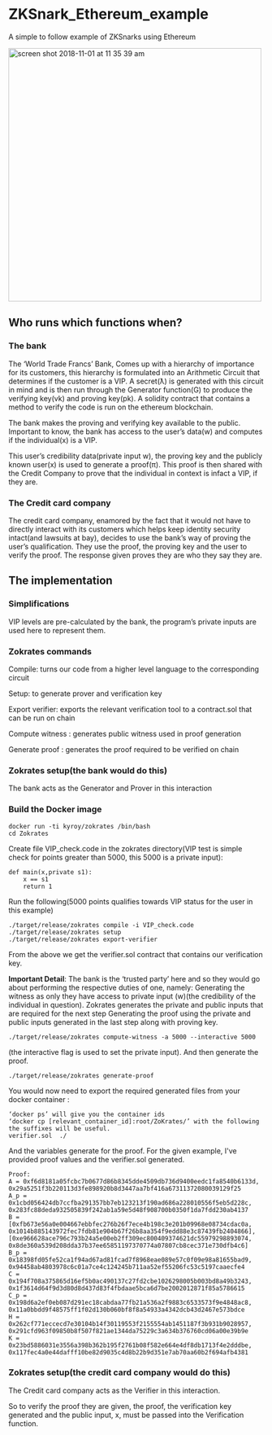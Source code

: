 # ZKSnark_Ethereum_example
A simple to follow example of ZKSnarks using Ethereum 


<img width="498" alt="screen shot 2018-11-01 at 11 35 39 am" src="https://user-images.githubusercontent.com/5532672/47865474-4f65bd00-ddca-11e8-87d7-07019279b347.png">

## Who runs which functions when?

### The bank
The ‘World Trade Francs’ Bank, Comes up with a hierarchy of importance for its customers, this hierarchy is formulated into an Arithmetic Circuit that determines if the customer is a VIP. A secret(ƛ) is generated with this circuit in mind and is then run through the Generator function(G) to produce the verifying key(vk) and proving key(pk). A solidity contract that contains a method to verify the code is run on the ethereum blockchain. 

The bank makes the proving and verifying key available to the public. Important to know, the bank has access to the user’s data(w) and computes if the individual(x) is a VIP.

This user’s credibility data(private input w), the proving key and the publicly known user(x) is used to generate a proof(π). This proof is then shared with the Credit Company to prove that the individual in context is infact a VIP, if they are. 


### The Credit card company
The credit card company, enamored by the fact that it would not have to directly interact with its customers which helps keep identity security intact(and lawsuits at bay), decides to use the bank’s way of proving the user’s qualification. They use the proof, the proving key and the user to verify the proof. The response given proves they are who they say they are. 


## The implementation
 
### Simplifications 
VIP levels are pre-calculated by the bank, the program’s private inputs are used here to represent them.


### Zokrates commands
Compile: turns our code from a higher level language to the corresponding circuit

Setup: to generate prover and verification key

Export verifier: exports the relevant verification tool to a contract.sol that can be run on chain

Compute witness : generates public witness used in proof generation

Generate proof : generates the proof required to be verified on chain

### Zokrates setup(the bank would do this)

The bank acts as the Generator and Prover in this interaction

### Build the Docker image
```
docker run -ti kyroy/zokrates /bin/bash
cd Zokrates
```
Create file VIP_check.code in the zokrates directory(VIP test is simple check for points greater than 5000, this 5000 is a private input):

```
def main(x,private s1):
    x == s1
    return 1
```
Run the following(5000 points qualifies towards VIP status for the user in this example)
```
./target/release/zokrates compile -i VIP_check.code
./target/release/zokrates setup
./target/release/zokrates export-verifier
```

From the above we get the verifier.sol contract that contains our verification key. 

**Important Detail**: The bank is the ‘trusted party’ here and so they would go about performing the respective duties of one, namely: 
Generating the witness as only they have access to private input (w)(the credibility of the individual in question). Zokrates generates the private and public inputs that are required for the next step
Generating the proof using the private and public inputs generated in the last step along with proving key.

```
./target/release/zokrates compute-witness -a 5000 --interactive 5000
```
(the interactive flag is used to set the private input). And then generate the proof.
```
./target/release/zokrates generate-proof
```
You would now need to export the required generated files from your docker container :
```
‘docker ps’ will give you the container ids 
‘docker cp [relevant_container_id]:root/ZoKrates/’ with the following the suffixes will be useful.
verifier.sol  ./
```
And the variables generate for the proof. For the given example, I've provided proof values and the verifier.sol generated.
```
Proof:
A = 0xf6d8181a05fcbc7b0677d86b8345dde4509db736d9400eedc1fa8540b6133d, 0x29a5251f3b220113d3fe898920b8d3447aa7bf416a67311372080039129f25
A_p = 0x1cbd056424db7ccfba291357bb7eb123213f190ad686a228010556f5eb5d228c, 0x283fc88deda932505839f242ab1a59e5d48f908700b0350f1da7fdd230ab4137
B = [0xfb673e56a0e004667ebbfec276b26f7ece4b198c3e201b09968e08734cdac0a, 0x1014b885143972fec7fdb81e904b67f26b8aa354f9edd88e3c87439fb2404866], [0xe966628ace796c793b24a5e00eb2ff309ec800409374621dc55979298893074, 0x8de360a539d208dda37b37ee65851197370774a07807cb8cec371e730dfb4c6]
B_p = 0x18398fd05fe52ca1f94ad67ad81fcad7f8968eae089e57c0f09e98a81655bad9, 0x94458ab4803978c6c01a7ce4c124245b711aa52ef55206fc53c5197caaecfe4
C = 0x194f708a375865d16ef5b0ac490137c27fd2cbe1026298005b003bd8a49b3243, 0x1f3614d64f9d3d80d8d437d83f4fbdaae5bca6d7be2002012871f85a5786615
C_p = 0x198d6a2ef0eb087d291ec18cabdaa77fb21a536a2f9883c6533573f9e4848ac8, 0x11a0bbdd9f48575ff1f02d130b060bf8f8a54933a4342dcb43d2467e573bdce
H = 0x262cf771eccecd7e30104b14f30119553f2155554ab1451187f3b931b9028957, 0x291cfd963f09850b8f507f821ae1344da75229c3a634b376760cd06a00e39b9e
K = 0x23bd5886031e3556a398b362b195f2761b08f582e664e4df8db1713f4e2dddbe, 0x117fec4a0e44dafff10be82d9035c4d8b22b9d351e7ab70aa60b2f694afb4381
```

### Zokrates setup(the credit card company would do this)

The Credit card company acts as the Verifier in this interaction. 

So to verify the proof they are given, the proof, the verification key generated and the public input, x, must be passed into the Verification function. 





